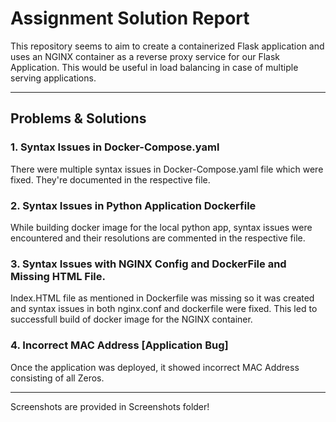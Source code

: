 # Assignment Solution Report

This repository seems to aim to create a containerized Flask application and uses an NGINX container as a reverse proxy service for our Flask Application. This would be useful in load balancing in case of multiple serving applications.

---

## Problems & Solutions

### 1. Syntax Issues in Docker-Compose.yaml
There were multiple syntax issues in Docker-Compose.yaml file which were fixed. They're documented in the respective file.

### 2. Syntax Issues in Python Application Dockerfile
While building docker image for the local python app, syntax issues were encountered and their resolutions are commented in the respective file.

### 3. Syntax Issues with NGINX Config and DockerFile and Missing HTML File.
Index.HTML file as mentioned in Dockerfile was missing so it was created and syntax issues in both nginx.conf and dockerfile were fixed. This led to successfull build of docker image for the NGINX container.

### 4. Incorrect MAC Address [Application Bug]
Once the application was deployed, it showed incorrect MAC Address consisting of all Zeros.

---

Screenshots are provided in Screenshots folder!
